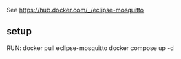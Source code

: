 See https://hub.docker.com/_/eclipse-mosquitto

## setup

RUN:
docker pull eclipse-mosquitto
docker compose up -d